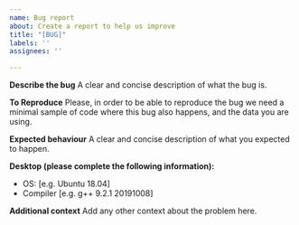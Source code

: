 ```yaml
---
name: Bug report
about: Create a report to help us improve
title: "[BUG]"
labels: ''
assignees: ''

---
```


**Describe the bug**
A clear and concise description of what the bug is.

**To Reproduce**
Please, in order to be able to reproduce the bug we need a minimal sample of code where this bug also happens, and the data you are using.

**Expected behaviour**
A clear and concise description of what you expected to happen.

**Desktop (please complete the following information):**
 - OS: [e.g. Ubuntu 18.04]
 - Compiler [e.g. g++ 9.2.1 20191008]

**Additional context**
Add any other context about the problem here.
